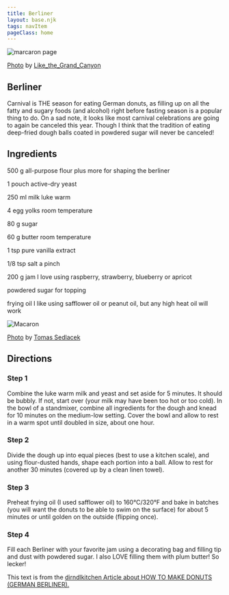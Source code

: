 ```yaml
---
title: Berliner
layout: base.njk
tags: navItem
pageClass: home
---
```

<main>
  <body>
  <section class="recipeherobanner">
  <div class="recipeimg">
    <img src="/images/Berliner1.jpg" alt="marcaron page">
    <p class="credit"><a href="https://www.flickr.com/photos/like_the_grand_canyon/51788342616/in/photolist-2mUmMYU-aAFNXd-aAGm6a-aAFJcD-2k663MR-aAJPcY-V4Vat7-aAFJER-aAGCSQ-aAFTph-aAGxBy-aAE7Mx-aAHcVU-aAFE6F-2kwwoS5-dntwSe-2j5rYfR-NZEco2-TXsLp5-VsosVk-CJBb6n-aAEymD-aAFuDT-2k64oo1-aAHxqu-aAFWsf-aAGAYK-aAFphP-aAG6C7-6DyFcR-aADTGT-aAFY1x-aAEbDc-aAGygc-aAJHFU-aAEryT-aAEcWp-aAFAxc-VfJgNH-aAGu4H-CPAPHd-aAGcH2-aAEek8-aAG6KH-aAFWLr-aAJ84m-aAJ4Pb-aAGHTh-aAG5JS-aAFZfy">Photo</a> by <a href="https://www.flickr.com/photos/like_the_grand_canyon/">Like_the_Grand_Canyon</a></p>
    </div>
    <div class="recipeheretext">
    <h1> Berliner</h1>
    <p>Carnival is THE season for eating German donuts, as filling up on all the fatty and sugary foods (and alcohol) right before fasting season is a popular thing to do. On a sad note, it looks like most carnival celebrations are going to again be canceled this year. Though I think that the tradition of eating deep-fried dough balls coated in powdered sugar will never be canceled!</p>
    </div>
  </section>
<!-- steps-->
<section class="step">
    <div class="stepdescription">
      <h2>Ingredients</h2>
      <p>500 g all-purpose flour plus more for shaping the berliner </p>
      <p>1 pouch active-dry yeast</p>
     <p> 250 ml milk luke warm</p>
     <p>4 egg yolks room temperature</p>
     <p>80 g sugar</p>
     <p>60 g butter room temperature</p>
     <p>1 tsp pure vanilla extract</p>
    <p>1/8 tsp salt a pinch</p>
    <p>200 g jam I love using raspberry, strawberry, blueberry or apricot</p> 
    <p>powdered sugar for topping</p>
     <p>frying oil I like using safflower oil or peanut oil, but any high heat oil will work</p>
    </div>
    <div class="recipeimg">
      <img src="/images/Berliner2.jpg" alt="Macaron">
             <p class="credit"><a href="https://www.flickr.com/photos/tomassedlacek/2092029604/in/photolist-4bScvW-dBoEss-7uyF7X-7AFvH7-4qjw4E-2n74Z7D-zEHbMu-22pMVwe-2jBAu5s-XEzB73-e45mGa-2iYE69w-dYrNcG-4vCCnK-2iCGKjc-nPxsHA-bazqfe-2gnQ5CJ-goiSqB-kv1sJQ-7ukysF-jsGzSc-tkGU16-jrZL1a-Wq2WpV-dV2Z7W-A7b3c8-8RPf8r-7N6tBk-5KZu5S-2jBAu2g-JDig5-2jBx26R-aRi11F-b4QrD4-2iYFDap-2iYBkHz-2iYBkce-dTEcdV-MtAL1-6hA5nJ-7sc2Km-2kubhwR-6hA5R7-cccbYW-2k3oZq2-js1dBh-5V6NNT-9m6B9Q-bzqC3y">Photo</a> by <a href="https://www.flickr.com/photos/tomassedlacek/">Tomas Sedlacek</a></p>
    </div>
    
  </section>
   <section class="directions">
      <h2>Directions</h2>
      <div class="steplayout">
      <h3 class="w30">Step 1</h3>
      <p class="w50">Combine the luke warm milk and yeast and set aside for 5 minutes. It should be bubbly. If not, start over (your milk may have been too hot or too cold). In the bowl of a standmixer, combine all ingredients for the dough and knead for 10 minutes on the medium-low setting. Cover the bowl and allow to rest in a warm spot until doubled in size, about one hour.</p>
      </div>
      <div class="steplayout">
       <h3 class="w30" >Step 2</h3>
       <p class="w50">Divide the dough up into equal pieces (best to use a kitchen scale), and using flour-dusted hands, shape each portion into a ball. Allow to rest for another 30 minutes (covered up by a clean linen towel).</p>
      </div>
      <div class="steplayout">
       <h3 class="w30">Step 3</h3>
       <p class="w50">Preheat frying oil (I used safflower oil) to 160°C/320°F and bake in batches (you will want the donuts to be able to swim on the surface) for about 5 minutes or until golden on the outside (flipping once).</p>
      </div>
      <div class="steplayout">
         <h3 class="w30">Step 4</h3>
         <p class="w50">Fill each Berliner with your favorite jam using a decorating bag and filling tip and dust with powdered sugar. I also LOVE filling them with plum butter! So lecker!</p>
        </div>
      <div class="credit">This text is from the <a href="https://dirndlkitchen.com/berliner-the-classic-german-donut/">dirndlkitchen Article about HOW TO MAKE DONUTS (GERMAN BERLINER).</a></div>
      </section>
      
  
  </body>
</main>